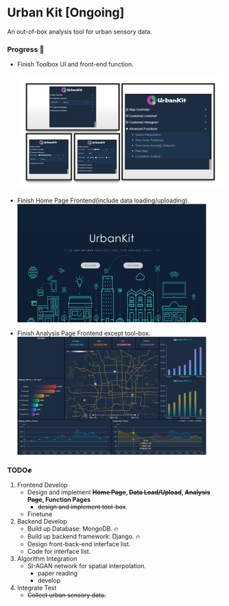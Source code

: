 # Urban Kit [Ongoing] 
An out-of-box analysis tool for urban sensory data.



### Progress :rocket:

- Finish Toolbox UI and front-end function.

  <img src="figs\ToolBox-UI.png" alt="ToolBox" style="zoom:75%;" />

- Finish Home Page Frontend(include data loading/uploading).<img src="figs\Index-UI.png" alt="Home Page" style="zoom:43%;" />

- Finish  Analysis Page Frontend except tool-box.<img src="figs\Analysis-UI.png" alt="Analysis Page" style="zoom:43%;" />

### TODO:fist_raised:

1. Frontend Develop
   - Design and implement **~~Home Page~~, ~~Data Load/Upload~~, ~~Analysis Page~~, Function Pages**
     - ~~design and implement tool-box~~. 
   - Finetune
2. Backend Develop
   - Build up Database: MongoDB. :fire:
   - Build up backend framework: Django. :fire:
   - Design front-back-end interface list.
   - Code for interface list.
3. Algorithm Integration
   - SI-AGAN network for spatial interpolation.
     - paper reading
     - develop
4. Integrate Test
   - <del>Collect urban sensory data.  </del>
